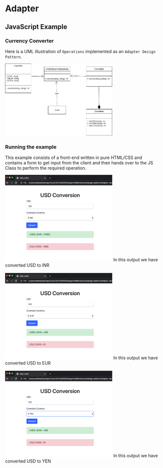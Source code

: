 # Adapter


## JavaScript Example

### Currency Converter

Here is a UML illustration of `Operations` implemented as an `Adapter Design Pattern`.

<img src="adapter.png" width="350">




### Running the example

This example consists of a front-end written in pure HTML/CSS and contains a form to get input from the client and then hands over to the JS Class to perform the required operation.


<img src="S1.png" width="350">
In this output we have converted USD to INR<br><br>
<img src="S2.png" width="350">
In this output we have converted USD to EUR<br><br>
<img src="S3.png" width="350">
In this output we have converted USD to YEN<br><br>



